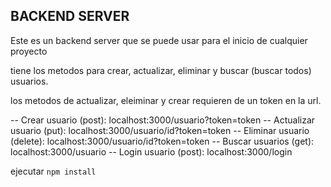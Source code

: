 
##  BACKEND SERVER ##

Este es un backend server que se puede usar para el inicio de cualquier proyecto

tiene los metodos para crear, actualizar, eliminar y buscar (buscar todos) usuarios.

los metodos de actualizar, eleiminar y crear requieren de un token en la url.

-- Crear usuario (post): localhost:3000/usuario?token=token
-- Actualizar usuario (put): localhost:3000/usuario/id?token=token
-- Eliminar usuario (delete): localhost:3000/usuario/id?token=token
-- Buscar usuarios (get): localhost:3000/usuario
-- Login usuario (post): localhost:3000/login


ejecutar ```npm install```